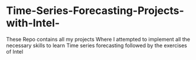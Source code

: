 # Time-Series-Forecasting-Projects-with-Intel-
These Repo contains all my projects Where I attempted to implement all the necessary skills to learn Time series forecasting followed by the exercises of Intel  
